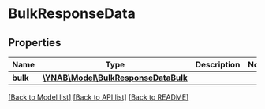 # BulkResponseData

## Properties
Name | Type | Description | Notes
------------ | ------------- | ------------- | -------------
**bulk** | [**\YNAB\Model\BulkResponseDataBulk**](BulkResponseDataBulk.md) |  | 

[[Back to Model list]](../../README.md#documentation-for-models) [[Back to API list]](../../README.md#documentation-for-api-endpoints) [[Back to README]](../../README.md)

